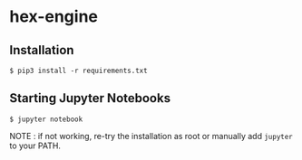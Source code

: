 # hex-engine

## Installation
```
$ pip3 install -r requirements.txt
```

## Starting Jupyter Notebooks
```
$ jupyter notebook
```
NOTE : if not working, re-try the installation as root or manually add `jupyter` to your PATH.
